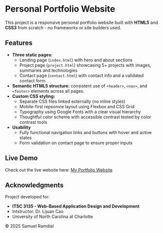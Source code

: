 # Personal Portfolio Website 

This project is a responsive personal portfolio website built with **HTML5** and **CSS3** from scratch - no frameworks or site builders used. 

## Features
- **Three static pages:**
  - Landing page (`index.html`) with hero and about sections
  - Project page (`project.html`) showcasing 5+ projects with images, summaries and technologies
  - Contact page (`contact.html`) with contact info and a validated contact form
- **Semantic HTML5 structure:** consistent use of `<header>`, `<nav>`, and `<footer>` elements across all pages.
- **Custom CSS styling:**
  - Separate CSS files linked externally (no inline styles)
  - Mobile-first repsonvie layout using Flexbox and CSS Grid
  - Typography using Google Fonts with a clear visual hierarchy
  - Thoughtful color scheme with accessible contrast tested by color contrast tools
- **Usability**
  - Fully functional navigation links and buttons with hover and active states
  - Form validation on contact page to ensure proper inputs

## Live Demo 

Check out the live website here: [My Portfolio Website](https://webpages.charlotte.edu/sramdial/itis3135/ramdial-samuel-project1/)

## Acknowledgments 
Project developed for: 
- **ITSC 3135 - Web-Based Application Design and Development**
- Intstructor: Dr. Lijuan Cao
- University of North Carolina at Charlotte

© 2025 Samuel Ramdial
